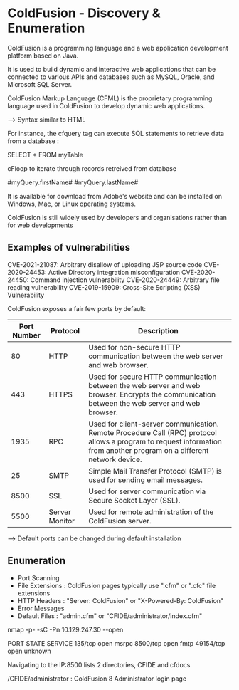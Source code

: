 # ColdFusion - Discovery & Enumeration

ColdFusion is a programming language and a web application development platform based on Java. 

It is used to build dynamic and interactive web applications that can be connected to various APIs and databases such as MySQL, Oracle, and Microsoft SQL Server. 

ColdFusion Markup Language (CFML) is the proprietary programming language used in ColdFusion to develop dynamic web applications.

--> Syntax similar to HTML

For instance, the cfquery tag can execute SQL statements to retrieve data from a database :

<cfquery name="myQuery" datasource="myDataSource">
  SELECT *
  FROM myTable
</cfquery>

cFloop to iterate through records retreived from database 

<cfloop query="myQuery">
  <p>#myQuery.firstName# #myQuery.lastName#</p>
</cfloop>

It is available for download from Adobe's website and can be installed on Windows, Mac, or Linux operating systems.

ColdFusion is still widely used by developers and organisations rather than for web developments

## Examples of vulnerabilities

CVE-2021-21087: Arbitrary disallow of uploading JSP source code
CVE-2020-24453: Active Directory integration misconfiguration
CVE-2020-24450: Command injection vulnerability
CVE-2020-24449: Arbitrary file reading vulnerability
CVE-2019-15909: Cross-Site Scripting (XSS) Vulnerability

ColdFusion exposes a fair few ports by default:

| Port Number | Protocol       | Description                                                                                                                                                            |
|-------------|----------------|------------------------------------------------------------------------------------------------------------------------------------------------------------------------|
| 80          | HTTP           | Used for non-secure HTTP communication between the web server and web browser.                                                                                         |
| 443         | HTTPS          | Used for secure HTTP communication between the web server and web browser. Encrypts the communication between the web server and web browser.                          |
| 1935        | RPC            | Used for client-server communication. Remote Procedure Call (RPC) protocol allows a program to request information from another program on a different network device. |
| 25          | SMTP           | Simple Mail Transfer Protocol (SMTP) is used for sending email messages.                                                                                               |
| 8500        | SSL            | Used for server communication via Secure Socket Layer (SSL).                                                                                                           |
| 5500        | Server Monitor | Used for remote administration of the ColdFusion server.                                                                                                              |

--> Default ports can be changed during default installation

## Enumeration

- Port Scanning	
- File Extensions : ColdFusion pages typically use ".cfm" or ".cfc" file extensions
- HTTP Headers	: "Server: ColdFusion" or "X-Powered-By: ColdFusion"
- Error Messages
- Default Files	: "admin.cfm" or "CFIDE/administrator/index.cfm"

nmap -p- -sC -Pn 10.129.247.30 --open

PORT      STATE SERVICE
135/tcp   open  msrpc
8500/tcp  open  fmtp
49154/tcp open  unknown

Navigating to the IP:8500 lists 2 directories, CFIDE and cfdocs

/CFIDE/administrator : ColdFusion 8 Administrator login page

